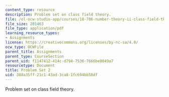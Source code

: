 ```yaml
---
content_type: resource
description: Problem set on class field theory.
file: /ol-ocw-studio-app/courses/18-786-number-theory-ii-class-field-theory-spring-2016/388a35ff21c143ad3ca81fc694bb58df_MIT18_786S16_pset2.pdf
file_size: 201463
file_type: application/pdf
learning_resource_types:
- Assignments
license: https://creativecommons.org/licenses/by-nc-sa/4.0/
ocw_type: OCWFile
parent_title: Assignments
parent_type: CourseSection
parent_uid: f1147412-414c-d794-7536-7666be8049a7
resourcetype: Document
title: Problem Set 2
uid: 388a35ff-21c1-43ad-3ca8-1fc694bb58df
---
```

Problem set on class field theory.